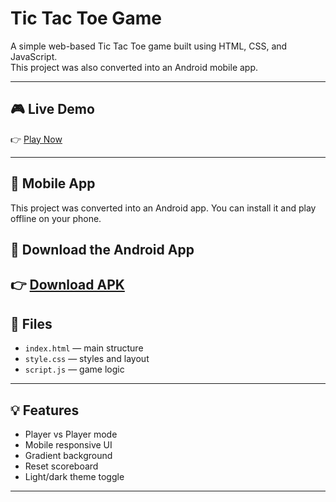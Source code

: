 # Tic Tac Toe Game

A simple web-based Tic Tac Toe game built using HTML, CSS, and JavaScript.  
This project was also converted into an Android mobile app.

---

## 🎮 Live Demo

👉 [Play Now](https://tictactoe748.tiiny.site/)

---

## 📱 Mobile App

This project was converted into an Android app. 
You can install it and play offline on your phone.
## 📲 Download the Android App

👉 [Download APK](https://drive.google.com/file/d/1hTxSyPswJViNi2tlNdGYgUeLk7pqupXq/view?usp=drive_link)
---

## 📁 Files

- `index.html` — main structure  
- `style.css` — styles and layout  
- `script.js` — game logic

---

## 💡 Features

- Player vs Player mode  
- Mobile responsive UI  
- Gradient background  
- Reset scoreboard  
- Light/dark theme toggle

---


